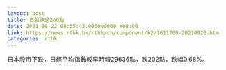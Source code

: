 ```yaml
---
layout: post
title: 日股跌逾200點
date: 2021-09-22 08:55:42.000000000 +08:00
link: https://news.rthk.hk/rthk/ch/component/k2/1611709-20210922.htm
categories: rthk
---
```


日本股市下跌，日經平均指數較早時報29636點，跌202點，跌幅0.68%。
